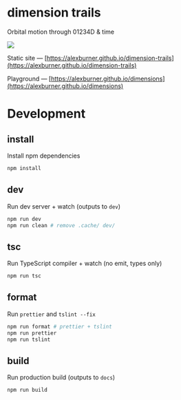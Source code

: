 # dimension trails

Orbital motion through 01234D & time

[![](https://i.imgur.com/azkBHmll.png)](https://alexburner.github.io/dimension-trails)

Static site — [https://alexburner.github.io/dimension-trails](https://alexburner.github.io/dimension-trails)

Playground — [https://alexburner.github.io/dimensions](https://alexburner.github.io/dimensions)

# Development

## install

Install npm dependencies

```sh
npm install
```

## dev

Run dev server + watch (outputs to `dev`)

```sh
npm run dev
npm run clean # remove .cache/ dev/
```

## tsc

Run TypeScript compiler + watch (no emit, types only)

```sh
npm run tsc
```

## format

Run `prettier` and `tslint --fix`

```sh
npm run format # prettier + tslint
npm run prettier
npm run tslint
```

## build

Run production build (outputs to `docs`)

```sh
npm run build
```
